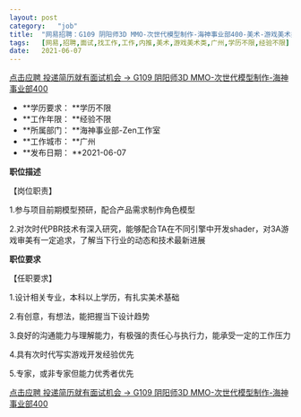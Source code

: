 ```yaml
---
layout:	post
category:	"job"
title:	"网易招聘：G109 阴阳师3D MMO-次世代模型制作-海神事业部400-美术-游戏美术类-广州学历不限经验不限"
tags:	[网易,招聘,面试,找工作,工作,内推,美术,游戏美术类,广州,学历不限,经验不限]
date:	2021-06-07
---
```


[点击应聘 投递简历就有面试机会 ->  G109 阴阳师3D MMO-次世代模型制作-海神事业部400](http://mobile.bole.netease.com/bole/boleDetail?id=16860&employeeId=346f03c3cda5f04c&key=all)



- **学历要求： **学历不限
- **工作年限： **经验不限
- **所属部门： **海神事业部-Zen工作室
- **工作城市： **广州
- **发布日期： **2021-06-07



**职位描述**

【岗位职责】

1.参与项目前期模型预研，配合产品需求制作角色模型

2.对次时代PBR技术有深入研究，能够配合TA在不同引擎中开发shader，对3A游戏审美有一定追求，了解当下行业的动态和技术最新进展



**职位要求**

【任职要求】

1.设计相关专业，本科以上学历，有扎实美术基础

2.有创意，有想法，能把握当下设计趋势

3.良好的沟通能力与理解能力，有极强的责任心与执行力，能承受一定的工作压力

4.具有次时代写实游戏开发经验优先

5.专家，或非专家但能力优秀者优先



[点击应聘 投递简历就有面试机会 ->  G109 阴阳师3D MMO-次世代模型制作-海神事业部400](http://mobile.bole.netease.com/bole/boleDetail?id=16860&employeeId=346f03c3cda5f04c&key=all)